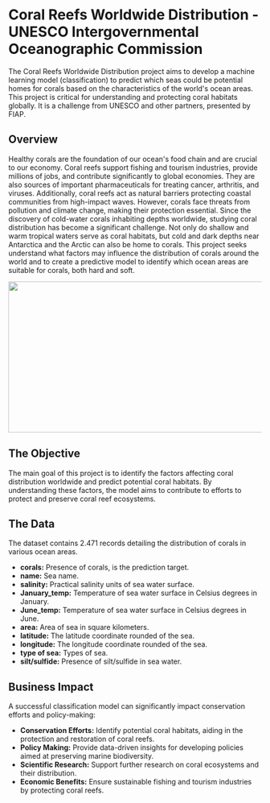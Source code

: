 # Coral Reefs Worldwide Distribution - UNESCO Intergovernmental Oceanographic Commission

The Coral Reefs Worldwide Distribution project aims to develop a machine learning model (classification) to predict which seas could be potential homes for corals based on the characteristics of the world's ocean areas. This project is critical for understanding and protecting coral habitats globally. It is a challenge from UNESCO and other partners, presented by FIAP.

## Overview

Healthy corals are the foundation of our ocean's food chain and are crucial to our economy. Coral reefs support fishing and tourism industries, provide millions of jobs, and contribute significantly to global economies. They are also sources of important pharmaceuticals for treating cancer, arthritis, and viruses. Additionally, coral reefs act as natural barriers protecting coastal communities from high-impact waves. However, corals face threats from pollution and climate change, making their protection essential. Since the discovery of cold-water corals inhabiting depths worldwide, studying coral distribution has become a significant challenge. Not only do shallow and warm tropical waters serve as coral habitats, but cold and dark depths near Antarctica and the Arctic can also be home to corals. This project seeks understand what factors may influence the distribution of corals around the world and to create a predictive model to identify which ocean areas are suitable for corals, both hard and soft.

<p align="center">
<img src="https://github.com/guilhermegarcia-ai/ml-classification-models/assets/62107649/be2438c7-7781-4550-abd0-afd999ad0e3f" width=600 height=300>
</p>

## The Objective

The main goal of this project is to identify the factors affecting coral distribution worldwide and predict potential coral habitats. By understanding these factors, the model aims to contribute to efforts to protect and preserve coral reef ecosystems.

## The Data

The dataset contains 2.471 records detailing the distribution of corals in various ocean areas.

- **corals:** Presence of corals, is the prediction target.
- **name:** Sea name.
- **salinity:** Practical salinity units of sea water surface.
- **January_temp:** Temperature of sea water surface in Celsius degrees in January.
- **June_temp:** Temperature of sea water surface in Celsius degrees in June.
- **area:** Area of sea in square kilometers.
- **latitude:** The latitude coordinate rounded of the sea.
- **longitude:** The longitude coordinate rounded of the sea.
- **type of sea:** Types of sea.
- **silt/sulfide:** Presence of silt/sulfide in sea water.

## Business Impact

A successful classification model can significantly impact conservation efforts and policy-making:

- **Conservation Efforts:** Identify potential coral habitats, aiding in the protection and restoration of coral reefs.
- **Policy Making:** Provide data-driven insights for developing policies aimed at preserving marine biodiversity.
- **Scientific Research:** Support further research on coral ecosystems and their distribution.
- **Economic Benefits:** Ensure sustainable fishing and tourism industries by protecting coral reefs.

